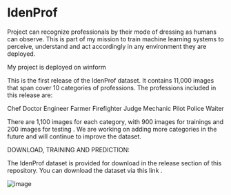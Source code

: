 # IdenProf
Project can recognize professionals by their mode of dressing as humans can observe.
This is part of my mission to train machine learning systems to perceive, understand and act accordingly in any environment they are deployed.

My project is deployed on winform

This is the first release of the IdenProf dataset. It contains 11,000 images that span cover 10 categories of professions. The professions included in this release are:


Chef
Doctor
Engineer
Farmer
Firefighter
Judge
Mechanic
Pilot
Police
Waiter

There are 1,100 images for each category, with 900 images for trainings and 200 images for testing . We are working on adding more categories in the future and will continue to improve the dataset.

DOWNLOAD, TRAINING AND PREDICTION:

The IdenProf dataset is provided for download in the release section of this repository. You can download the dataset via this link .


![image](https://user-images.githubusercontent.com/50730472/122641636-d5c49e00-d130-11eb-893f-3af304a9e08d.png)

